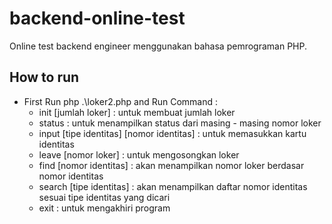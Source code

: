 # backend-online-test
Online test backend engineer menggunakan bahasa pemrograman PHP.

## How to run
* First Run php .\loker2.php and Run Command :
  * init [jumlah loker] : untuk membuat jumlah loker
  * status : untuk menampilkan status dari masing - masing nomor loker
  * input [tipe identitas] [nomor identitas] : untuk memasukkan kartu identitas
  * leave [nomor loker] : untuk mengosongkan loker
  * find [nomor identitas] : akan menampilkan nomor loker berdasar nomor identitas
  * search [tipe identitas] : akan menampilkan daftar nomor identitas sesuai tipe identitas yang dicari
  * exit : untuk mengakhiri program
